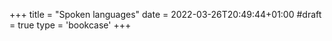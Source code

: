 +++
title = "Spoken languages"
date = 2022-03-26T20:49:44+01:00
#draft = true
type = 'bookcase'
+++

